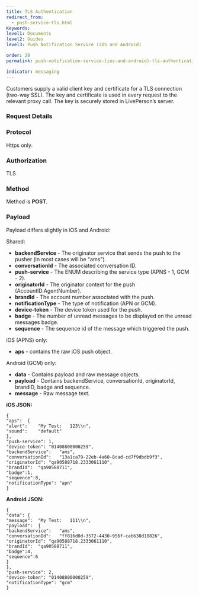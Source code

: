 ```yaml
---
title: TLS Authentication
redirect_from:
  - push-service-tls.html
Keywords:
level1: Documents
level2: Guides
level3: Push Notification Service (iOS and Android)

order: 20
permalink: push-notification-service-(ios-and-android)-tls-authentication.html

indicator: messaging
---
```


Customers supply a valid client key and certificate for a TLS connection (two-way SSL). The
key and certificate is used in every request to the relevant proxy call. The key is securely
stored in LivePerson’s server.

### Request Details

###  Protocol

Https only.

###  Authorization

TLS

###  Method

Method is **POST**.

###  Payload

Payload differs slightly in iOS and Android:

Shared:

- **backendService** - The originator service that sends the push to the pusher (in most
cases will be "ams").
- **conversationId** - The associated conversation ID.
- **push-service** - The ENUM describing the service type (APNS - 1, GCM - 2).
- **originatorId** - The originator context for the push (AccountID.AgentNumber).
- **brandId** - The account number associated with the push.
- **notificationType** - The type of notification (APN or GCM).
- **device-token** - The device token used for the push.
- **badge** - The number of unread messages to be displayed on the unread messages badge.
- **sequence** - The sequence id of the message which triggered the push.

iOS (APNS) only:

- **aps** - contains the raw iOS push object.

Android (GCM) only:

- **data** - Contains payload and raw message objects.
- **payload** - Contains backendService, conversationId, originatorId, brandID, badge and sequence.
- **message** - Raw message text.

**iOS JSON:**

    {
    "aps":	{
    "alert":	"My	Test:	123\\n",
    "sound":	"default"
    },
    "push-service":	1,
    "device-token":	"01408800000259",
    "backendService":	"ams",
    "conversationId":	"13a1ca79-22eb-4a60-8cad-cd7f9dbdb9f3",
    "originatorId":	"qa90588718.2333061110",
    "brandId":	"qa90588711",
    "badge":1,
    "sequence":8,
    "notificationType":	"apn"
    }

**Android JSON:**

    {
    "data":	{
    "message":	"My	Test:	111\\n",
    "payload":	{
    "backendService":	"ams",
    "conversationId":	"ff816d0d-3572-4430-956f-cab638d18826",
    "originatorId":	"qa90588718.2333061110",
    "brandId":	"qa90588711",
    "badge":4,
    "sequence":6
    }
    },
    "push-service":	2,
    "device-token":	"01408800000259",
    "notificationType":	"gcm"
    }

